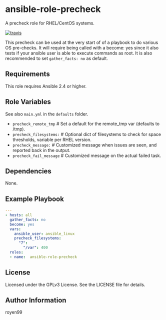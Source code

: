 ansible-role-precheck
=========

A precheck role for RHEL/CentOS systems.

[![travis](https://img.shields.io/travis/royen99/ansible-role-precheck/master)](https://travis-ci.org/royen99/ansible-role-precheck)


   This precheck can be used at the very start of of a playbook to do various OS pre-checks.
   It will require being called with a become: yes since it also tests if your ansible user is able
   to execute commands as root.
   It is also recommended to set `gather_facts: no` as default.

Requirements
------------

This role requires Ansible 2.4 or higher.

Role Variables
--------------

See also `main.yml` in the `defaults` folder.
  
* `precheck_remote_tmp`   # Set a default for the remote_tmp var  (defaults to /tmp).
* `precheck_filesystems:` # Optional dict of filesystems to check for space thresholds, variable per RHEL version.
* `precheck_message:`     # Customized message when issues are seen, and reported back in the output.
* `precheck_fail_message` # Customized message on the actual failed task.

Dependencies
------------

None.

Example Playbook
----------------

```yaml
---
- hosts: all
  gather_facts: no
  become: yes
  vars:
    ansible_user: ansible_linux
    precheck_filesystems:
      "7":
        "/var": 400
  roles:
  - name:  ansible-role-precheck
```

License
-------

Licensed under the GPLv3 License. See the LICENSE file for details.

Author Information
------------------

royen99